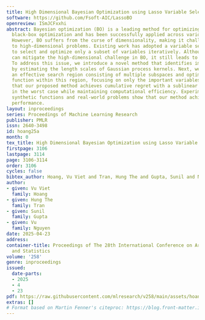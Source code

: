 ```yaml
---
title: High Dimensional Bayesian Optimization using Lasso Variable Selection
software: https://github.com/Fsoft-AIC/LassoBO
openreview: ISmJCFxxhi
abstract: Bayesian optimization (BO) is a leading method for optimizing expensive
  black-box optimization and has been successfully applied across various scenarios.
  However, BO suffers from the curse of dimensionality, making it challenging to scale
  to high-dimensional problems. Existing work has adopted a variable selection strategy
  to select and optimize only a subset of variables iteratively. Although this approach
  can mitigate the high-dimensional challenge in BO, it still leads to sample inefficiency.
  To address this issue, we introduce a novel method that identifies important variables
  by estimating the length scales of Gaussian process kernels. Next, we construct
  an effective search region consisting of multiple subspaces and optimize the acquisition
  function within this region, focusing on only the important variables. We demonstrate
  that our proposed method achieves cumulative regret with a sublinear growth rate
  in the worst case while maintaining computational efficiency. Experiments on high-dimensional
  synthetic functions and real-world problems show that our method achieves state-of-the-art
  performance.
layout: inproceedings
series: Proceedings of Machine Learning Research
publisher: PMLR
issn: 2640-3498
id: hoang25a
month: 0
tex_title: High Dimensional Bayesian Optimization using Lasso Variable Selection
firstpage: 3106
lastpage: 3114
page: 3106-3114
order: 3106
cycles: false
bibtex_author: Hoang, Vu Viet and Tran, Hung The and Gupta, Sunil and Nguyen, Vu
author:
- given: Vu Viet
  family: Hoang
- given: Hung The
  family: Tran
- given: Sunil
  family: Gupta
- given: Vu
  family: Nguyen
date: 2025-04-23
address:
container-title: Proceedings of The 28th International Conference on Artificial Intelligence
  and Statistics
volume: '258'
genre: inproceedings
issued:
  date-parts:
  - 2025
  - 4
  - 23
pdf: https://raw.githubusercontent.com/mlresearch/v258/main/assets/hoang25a/hoang25a.pdf
extras: []
# Format based on Martin Fenner's citeproc: https://blog.front-matter.io/posts/citeproc-yaml-for-bibliographies/
---
```

